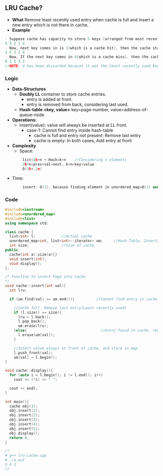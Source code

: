 ## LRU Cache?
- **What** Remove least recently used entry when cache is full and insert a new entry which is not there in cache.
- **Example**
```c++
- Suppose cache has capacity to store 5 keys (arranged from most recently used key to least recently used keys):
5 3 2 1 4
- Now, next key comes in is 1(which is a cache hit), then the cache state will be:
1 5 3 2 4
- Now, If the next key comes in 6(which is a cache miss), then the cache state will be:
6 1 5 3 2
//NOTE: 4 has been discarded because it was the least recently used key and since the capacity of cache is 5, it could not be retained in the cache any longer.
```

### Logic
- **Data-Structures** 
  - **Doubly LL** container to store cache entries.
    - entry is added at front.
    - entry is removed from back, considering last used.
  - **Hash-table <key, value>** key=page-number, value=address-of-queue-node
- **Operations:**
  - insert(value): value will always be inserted at LL front.
    - case-1: Cannot find entry inside hash-table
      - cache is full and entry not present: Remove last entry
      - cache is empty: In both cases, Add entry at front
- **Complexity**
  - Space: 
```c++
        list=2k+n + Hash=k+n    //Considering n elements
        2k+n=prev+val+next, k+n=key+value
        O(3k+ 2n)
 ```
 - Time:
```c++
        insert: O(1), because finding element in unordered_map=O(1) and pushing at front of list=O(1)
```         

### Code
```c++
#include<iostream>
#include<unordered_map>
#include<list>
using namespace std;

class cache {
  list<int> l;            //Actual cache
  unordered_map<int, list<int>::iterator> um;     //Hash-Table. Insert/Display: O(1)
  int size;               //Size of cache
public:
  cache(int a):size(a){}
  void insert(int);
  void display();
};

/* Function to insert Page into cache
*/
void cache::insert(int val){
  int lru;

  if (um.find(val) == um.end()){          //Cannot find entry in cache

    //Cache full. Remove last entry(Least recently used)
    if (l.size() == size){
      lru = l.back();
      l.pop_back();
      um.erase(lru);
    }else{                                  //entry found in cache, remove
      l.erase(um[val]);
    }

    //Insert value always at front of cache, and store in map
    l.push_front(val);
    um[val] = l.begin();
}

void cache::display(){
  for (auto i = l.begin(); i != l.end(); i++)
    cout << (*i) << " ";

  cout << endl;
}

int main(){
  cache obj(3);
  obj.insert(1);
  obj.insert(2);
  obj.insert(3);
  obj.insert(4);
  obj.insert(5);
  obj.display();
  return 0;
}

/*
# g++ lru-cache.cpp 
# ./a.out 
5 4 3 
*/
```
